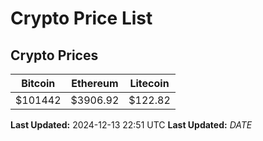 # Crypto Price List

## Crypto Prices
| Bitcoin | Ethereum | Litecoin |
| ------- | -------- | -------- |
| $101442 | $3906.92 | $122.82 |
**Last Updated:** 2024-12-13 22:51 UTC
**Last Updated:** $DATE$
